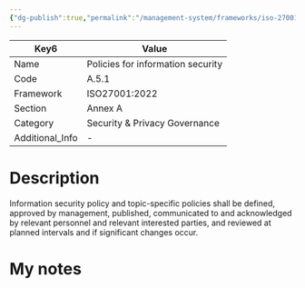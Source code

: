 ```yaml
---
{"dg-publish":true,"permalink":"/management-system/frameworks/iso-27001-2022/iso-27001-2022-a-5-1/","tags":["requirement"],"noteIcon":"1"}
---
```



<div><table class="dataview table-view-table"><thead class="table-view-thead"><tr class="table-view-tr-header"><th class="table-view-th"><span>Key</span><span class="dataview small-text">6</span></th><th class="table-view-th"><span>Value</span></th></tr></thead><tbody class="table-view-tbody"><tr><td><span>Name</span></td><td><span>Policies for information security</span></td></tr><tr><td><span>Code</span></td><td><span>A.5.1</span></td></tr><tr><td><span>Framework</span></td><td><span>ISO27001:2022</span></td></tr><tr><td><span>Section</span></td><td><span>Annex A</span></td></tr><tr><td><span>Category</span></td><td><span>Security &amp; Privacy Governance</span></td></tr><tr><td><span>Additional_Info</span></td><td><span>-</span></td></tr></tbody></table></div>

# Description

Information security policy and topic-specific policies shall be defined, approved by management,
published, communicated to and acknowledged by relevant personnel and relevant interested parties,
and reviewed at planned intervals and if significant changes occur.

# My notes
